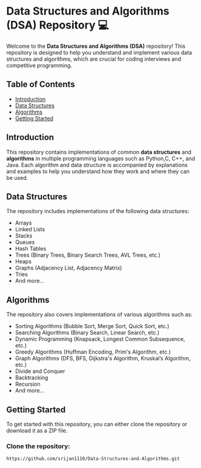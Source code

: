 # Data Structures and Algorithms (DSA) Repository 💻

Welcome to the **Data Structures and Algorithms (DSA)** repository! This repository is designed to help you understand and implement various data structures and algorithms, which are crucial for coding interviews and competitive programming.

## Table of Contents

- [Introduction](#introduction)
- [Data Structures](#data-structures)
- [Algorithms](#algorithms)
- [Getting Started](#getting-started)

## Introduction

This repository contains implementations of common **data structures** and **algorithms** in multiple programming languages such as Python,C, C++, and Java. Each algorithm and data structure is accompanied by explanations and examples to help you understand how they work and where they can be used.

## Data Structures

The repository includes implementations of the following data structures:

- Arrays
- Linked Lists
- Stacks
- Queues
- Hash Tables
- Trees (Binary Trees, Binary Search Trees, AVL Trees, etc.)
- Heaps
- Graphs (Adjacency List, Adjacency Matrix)
- Tries
- And more...

## Algorithms

The repository also covers implementations of various algorithms such as:

- Sorting Algorithms (Bubble Sort, Merge Sort, Quick Sort, etc.)
- Searching Algorithms (Binary Search, Linear Search, etc.)
- Dynamic Programming (Knapsack, Longest Common Subsequence, etc.)
- Greedy Algorithms (Huffman Encoding, Prim's Algorithm, etc.)
- Graph Algorithms (DFS, BFS, Dijkstra's Algorithm, Kruskal’s Algorithm, etc.)
- Divide and Conquer
- Backtracking
- Recursion
- And more...

## Getting Started

To get started with this repository, you can either clone the repository or download it as a ZIP file.

### Clone the repository:

```bash
https://github.com/srijan1110/Data-Structures-and-Algorithms.git
